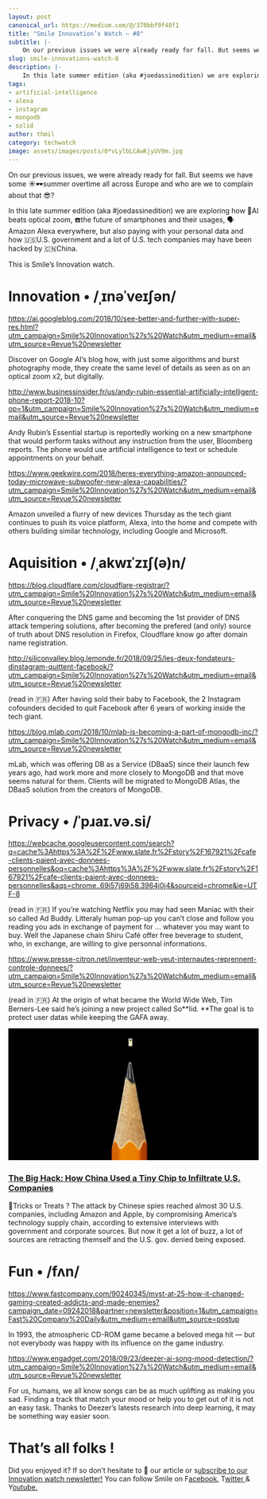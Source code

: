 ```yaml
---
layout: post
canonical_url: https://medium.com/@/370bbf9f48f1
title: "Smile Innovation’s Watch — #8"
subtitle: |-
    On our previous issues we were already ready for fall. But seems we have some ☀️🕶summer overtime
slug: smile-innovations-watch-8
description: |-
    In this late summer edition (aka #joedassinedition) we are exploring how 🧠AI beats optical zoom, ☎️the future of smartphones and their usages, 🗣Amazon Alexa everywhere, but also paying with your per
tags:
- artificial-intelligence
- alexa
- instagram
- mongodb
- solid
author: thmil
category: techwatch
image: assets/images/posts/0*vLylbLCAwKjyUV9m.jpg
---
```


On our previous issues, we were already ready for fall. But seems we have some ☀️🕶summer overtime all across Europe and who are we to complain about that 😎?

In this late summer edition (aka #joedassinedition) we are exploring how 🧠AI beats optical zoom, ☎️the future of smartphones and their usages, 🗣Amazon Alexa everywhere, but also paying with your personal data and how 🇺🇸U.S. government and a lot of U.S. tech companies may have been hacked by 🇨🇳China.

This is Smile’s Innovation watch.

# Innovation • /ˌɪnəˈveɪʃən/

https://ai.googleblog.com/2018/10/see-better-and-further-with-super-res.html?utm_campaign=Smile%20Innovation%27s%20Watch&utm_medium=email&utm_source=Revue%20newsletter

Discover on Google AI’s blog how, with just some algorithms and burst photography mode, they create the same level of details as seen as on an optical zoom x2, but digitally.

http://www.businessinsider.fr/us/andy-rubin-essential-artificially-intelligent-phone-report-2018-10?op=1&utm_campaign=Smile%20Innovation%27s%20Watch&utm_medium=email&utm_source=Revue%20newsletter

Andy Rubin’s Essential startup is reportedly working on a new smartphone that would perform tasks without any instruction from the user, Bloomberg reports. The phone would use artificial intelligence to text or schedule appointments on your behalf.

https://www.geekwire.com/2018/heres-everything-amazon-announced-today-microwave-subwoofer-new-alexa-capabilities/?utm_campaign=Smile%20Innovation%27s%20Watch&utm_medium=email&utm_source=Revue%20newsletter

Amazon unveiled a flurry of new devices Thursday as the tech giant continues to push its voice platform, Alexa, into the home and compete with others building similar technology, including Google and Microsoft.

# Aquisition • /ˌakwɪˈzɪʃ(ə)n/

https://blog.cloudflare.com/cloudflare-registrar/?utm_campaign=Smile%20Innovation%27s%20Watch&utm_medium=email&utm_source=Revue%20newsletter

After conquering the DNS game and becoming the 1st provider of DNS attack tempering solutions, after becoming the prefered (and only) source of truth about DNS resolution in Firefox, Cloudflare know go after domain name registration.

http://siliconvalley.blog.lemonde.fr/2018/09/25/les-deux-fondateurs-dinstagram-quittent-facebook/?utm_campaign=Smile%20Innovation%27s%20Watch&utm_medium=email&utm_source=Revue%20newsletter

(read in 🇫🇷) After having sold their baby to Facebook, the 2 Instagram cofounders decided to quit Facebook after 6 years of working inside the tech giant.

https://blog.mlab.com/2018/10/mlab-is-becoming-a-part-of-mongodb-inc/?utm_campaign=Smile%20Innovation%27s%20Watch&utm_medium=email&utm_source=Revue%20newsletter

mLab, which was offering DB as a Service (DBaaS) since their launch few years ago, had work more and more closely to MongoDB and that move seems natural for them. Clients will be migrated to MongoDB Atlas, the DBaaS solution from the creators of MongoDB.

# Privacy • /ˈpɹaɪ.və.si/

https://webcache.googleusercontent.com/search?q=cache%3Ahttps%3A%2F%2Fwww.slate.fr%2Fstory%2F167921%2Fcafe-clients-paient-avec-donnees-personnelles&oq=cache%3Ahttps%3A%2F%2Fwww.slate.fr%2Fstory%2F167921%2Fcafe-clients-paient-avec-donnees-personnelles&aqs=chrome..69i57j69i58.3964j0j4&sourceid=chrome&ie=UTF-8

(read in 🇫🇷) If you’re watching Netflix you may had seen Maniac with their so called Ad Buddy. Litteraly human pop-up you can’t close and follow you reading you ads in exchange of payment for … whatever you may want to buy. Well the Japanese chain Shiru Café offer free beverage to student, who, in exchange, are willing to give personnal informations.

https://www.presse-citron.net/inventeur-web-veut-internautes-reprennent-controle-donnees/?utm_campaign=Smile%20Innovation%27s%20Watch&utm_medium=email&utm_source=Revue%20newsletter

(read in 🇫🇷) At the origin of what became the World Wide Web, Tim Berners-Lee said he’s joining a new project called So**lid. **The goal is to protect user datas while keeping the GAFA away.

![](/assets/images/posts/0*vLylbLCAwKjyUV9m.jpg)

### [**The Big Hack: How China Used a Tiny Chip to Infiltrate U.S. Companies**](https://www.bloomberg.com/news/features/2018-10-04/the-big-hack-how-china-used-a-tiny-chip-to-infiltrate-america-s-top-companies?utm_campaign=Smile%20Innovation%27s%20Watch&utm_medium=email&utm_source=Revue%20newsletter)

🎃Tricks or Treats ? The attack by Chinese spies reached almost 30 U.S. companies, including Amazon and Apple, by compromising America’s technology supply chain, according to extensive interviews with government and corporate sources. But now it get a lot of buzz, a lot of sources are retracting themself and the U.S. gov. denied being exposed.

# Fun • /fʌn/

https://www.fastcompany.com/90240345/myst-at-25-how-it-changed-gaming-created-addicts-and-made-enemies?campaign_date=09242018&partner=newsletter&position=1&utm_campaign=Fast%20Company%20Daily&utm_medium=email&utm_source=postup

In 1993, the atmospheric CD-ROM game became a beloved mega hit — but not everybody was happy with its influence on the game industry.

https://www.engadget.com/2018/09/23/deezer-ai-song-mood-detection/?utm_campaign=Smile%20Innovation%27s%20Watch&utm_medium=email&utm_source=Revue%20newsletter

For us, humans, we all know songs can be as much uplifting as making you sad. Finding a track that match your mood or help you to get out of it is not an easy task. Thanks to Deezer’s latests research into deep learning, it may be something way easier soon.

# That’s all folks !

Did you enjoyed it? If so don’t hesitate to 👏 our article or s[ubscribe to our Innovation watch newsletter!](https://www.getrevue.co/profile/smileinnovation)
You can follow Smile on F[acebook,](https://www.facebook.com/smileopensource) T[witter ](https://www.twitter.com/GroupeSmile)& Y[outube.](http://www.youtube.com/user/SmileOpenSource)


